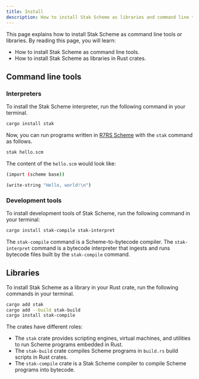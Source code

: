 ```yaml
---
title: Install
description: How to install Stak Scheme as libraries and command line tools
---
```


This page explains how to install Stak Scheme as command line tools or libraries. By reading this page, you will learn:

- How to install Stak Scheme as command line tools.
- How to install Stak Scheme as libraries in Rust crates.

## Command line tools

### Interpreters

To install the Stak Scheme interpreter, run the following command in your terminal.

```sh
cargo install stak
```

Now, you can run programs written in [R7RS Scheme][r7rs] with the `stak` command as follows.

```sh
stak hello.scm
```

The content of the `hello.scm` would look like:

```sh
(import (scheme base))

(write-string "Hello, world!\n")
```

### Development tools

To install development tools of Stak Scheme, run the following command in your terminal:

```sh
cargo install stak-compile stak-interpret
```

The `stak-compile` command is a Scheme-to-bytecode compiler. The `stak-interpret` command is a bytecode interpreter that ingests and runs bytecode files built by the `stak-compile` command.

## Libraries

To install Stak Scheme as a library in your Rust crate, run the following commands in your terminal.

```sh
cargo add stak
cargo add --build stak-build
cargo install stak-compile
```

The crates have different roles:

- The `stak` crate provides scripting engines, virtual machines, and utilities to run Scheme programs embedded in Rust.
- The `stak-build` crate compiles Scheme programs in `build.rs` build scripts in Rust crates.
- The `stak-compile` crate is a Stak Scheme compiler to compile Scheme programs into bytecode.

[r7rs]: https://r7rs.org/
